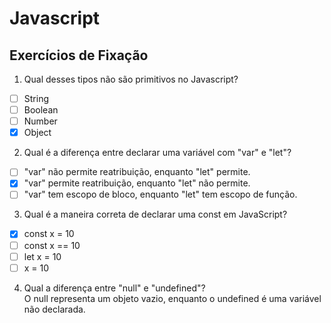 # Javascript
## Exercícios de Fixação

1. Qual desses tipos não são primitivos no Javascript?
- [ ] String
- [ ] Boolean
- [ ] Number
- [x] Object

2. Qual é a diferença entre declarar uma variável com "var" e "let"?
- [ ]  "var" não permite reatribuição, enquanto "let" permite.
- [x]  "var" permite reatribuição, enquanto "let" não permite.
- [ ]  "var" tem escopo de bloco, enquanto "let" tem escopo de função.
  
3. Qual é a maneira correta de declarar uma const em JavaScript?
- [x] const x = 10
- [ ] const x == 10
- [ ] let x = 10
- [ ] x = 10
  
4. Qual a diferença entre "null" e "undefined"?      
O null representa um objeto vazio, enquanto o undefined é uma variável não declarada.